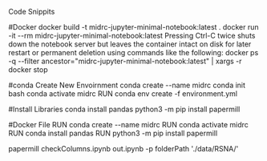 Code Snippits

#Docker 
docker build -t midrc-jupyter-minimal-notebook:latest .
docker run -it --rm midrc-jupyter-minimal-notebook:latest 
Pressing Ctrl-C twice shuts down the notebook server but leaves the container intact on disk for later restart or permanent deletion using commands like the following:
docker ps -q --filter ancestor="midrc-jupyter-minimal-notebook:latest" | xargs -r docker stop

#conda Create New Envoirnment
conda create --name midrc
conda init bash
conda activate midrc
RUN conda env create -f environment.yml

#Install Libraries
conda install pandas
python3 -m pip install papermill

#Docker File
RUN conda create --name midrc
RUN conda activate midrc
RUN conda install pandas
RUN python3 -m pip install papermill

papermill checkColumns.ipynb out.ipynb -p folderPath './data/RSNA/'